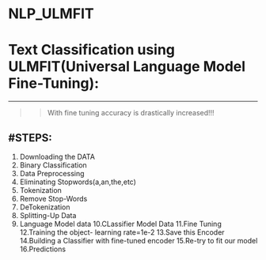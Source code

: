 # NLP_ULMFIT
# Text Classification using ULMFIT(Universal Language Model Fine-Tuning):
___________________________________________________________________________
>> With fine tuning accuracy is drastically increased!!!

#STEPS:
--------------------------------------------------------------------------
1. Downloading the DATA
2. Binary Classification
3. Data Preprocessing
4. Eliminating Stopwords(a,an,the,etc)
5. Tokenization
6. Remove Stop-Words
7. DeTokenization
8. Splitting-Up Data
9. Language Model data
10.CLassifier Model Data
11.Fine Tuning
12.Training the object- learning rate=1e-2
13.Save this Encoder
14.Building a Classifier with fine-tuned encoder
15.Re-try to fit our model
16.Predictions
